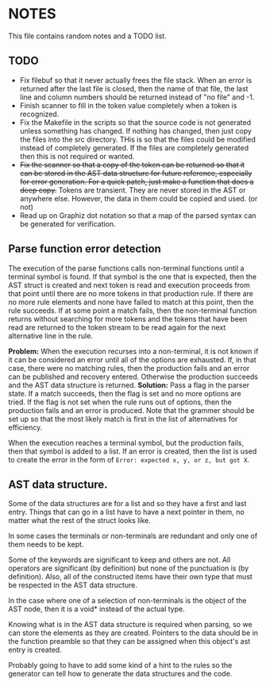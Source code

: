 # NOTES
This file contains random notes and a TODO list.

## TODO
* Fix filebuf so that it never actually frees the file stack. When an error is returned after the last file is closed, then the name of that file, the last line and column numbers should be returned instead of "no file" and -1.
* Finish scanner to fill in the token value completely when a token is recognized.
* Fix the Makefile in the scripts so that the source code is not generated unless something has changed. If nothing has changed, then just copy the files into the src directory. THis is so that the files could be modified instead of completely generated. If the files are completely generated then this is not required or wanted.
* ~~Fix the scanner so that a copy of the token can be returned so that it can be stored in the AST data structure for future reference, especially for error generation. For a quick patch, just make a function that does a deep copy.~~ Tokens are transient. They are never stored in the AST or anywhere else. However, the data in them could be copied and used. (or not)
* Read up on Graphiz dot notation so that a map of the parsed syntax can be generated for verification.

## Parse function error detection
The execution of the parse functions calls non-terminal functions until a terminal symbol is found. If that symbol is the one that is expected, then the AST struct is created and next token is read and execution proceeds from that point until there are no more tokens in that production rule. If there are no more rule elements and none have failed to match at this point, then the rule succeeds. If at some point a match fails, then the non-terminal function returns without searching for more tokens and the tokens that have been read are returned to the token stream to be read again for the next alternative line in the rule.

**Problem:** When the execution recurses into a non-terminal, it is not known if it can be considered an error until all of the options are exhausted. If, in that case, there were no matching rules, then the production fails and an error can be published and recovery entered. Otherwise the production succeeds and the AST data structure is returned.
**Solution:** Pass a flag in the parser state. If a match succeeds, then the flag is set and no more options are tried. If the flag is not set when the rule runs out of options, then the production fails and an error is produced. Note that the grammer should be set up so that the most likely match is first in the list of alternatives for efficiency.

When the execution reaches a terminal symbol, but the production fails, then that symbol is added to a list. If an error is created, then the list is used to create the error in the form of ```Error: expected x, y, or z, but got X```.

## AST data structure.
Some of the data structures are for a list and so they have a first and last entry. Things that can go in a list have to have a next pointer in them, no matter what the rest of the struct looks like.

In some cases the terminals or non-terminals are redundant and only one of them needs to be kept.

Some of the keywords are significant to keep and others are not. All operators are significant (by definition) but none of the punctuation is (by definition). Also, all of the constructed items have their own type that must be respected in the AST data structure.

In the case where one of a selection of non-terminals is the object of the AST node, then it is a void* instead of the actual type.

Knowing what is in the AST data structure is required when parsing, so we can store the elements as they are created. Pointers to the data should be in the function preamble so that they can be assigned when this object's ast entry is created.

Probably going to have to add some kind of a hint to the rules so the generator can tell how to generate the data structures and the code.
